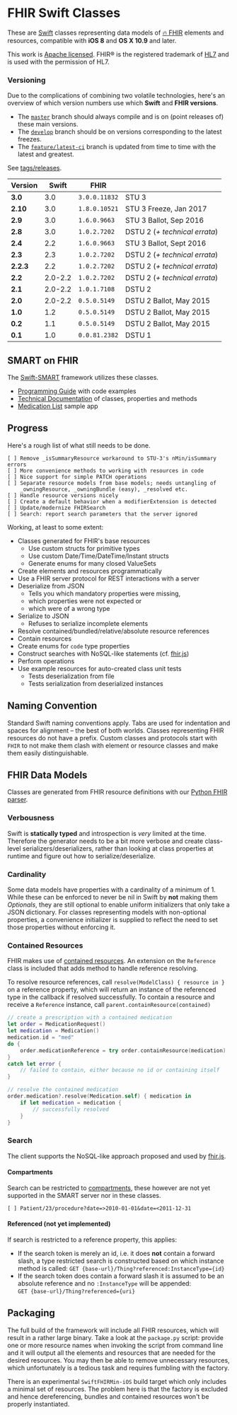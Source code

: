 FHIR Swift Classes
==================

These are [Swift][] classes representing data models of [🔥 FHIR][fhir] elements and resources, compatible with **iOS 8** and **OS X 10.9** and later.

This work is [Apache licensed](LICENSE.txt).
FHIR® is the registered trademark of [HL7][] and is used with the permission of HL7.


### Versioning

Due to the complications of combining two volatile technologies, here's an overview of which version numbers use which **Swift** and **FHIR versions**.

- The [`master`](https://github.com/smart-on-fhir/Swift-FHIR) branch should always compile and is on (point releases of) these main versions.
- The [`develop`](https://github.com/smart-on-fhir/Swift-FHIR/tree/develop) branch should be on versions corresponding to the latest freezes.
- The [`feature/latest-ci`](https://github.com/smart-on-fhir/Swift-FHIR/tree/feature/latest-ci) branch is updated from time to time with the latest and greatest.

See [tags/releases](https://github.com/smart-on-fhir/Swift-FHIR/releases).

 Version |   Swift   |      FHIR     | &nbsp;
---------|-----------|---------------|-----------------------------
 **3.0** |       3.0 | `3.0.0.11832` | STU 3
**2.10** |       3.0 | `1.8.0.10521` | STU 3 Freeze, Jan 2017
 **2.9** |       3.0 |  `1.6.0.9663` | STU 3 Ballot, Sep 2016
 **2.8** |       3.0 |  `1.0.2.7202` | DSTU 2 (_+ technical errata_)
 **2.4** |       2.2 |  `1.6.0.9663` | STU 3 Ballot, Sept 2016
 **2.3** |       2.3 |  `1.0.2.7202` | DSTU 2 (_+ technical errata_)
**2.2.3**|       2.2 |  `1.0.2.7202` | DSTU 2 (_+ technical errata_)
 **2.2** |   2.0-2.2 |  `1.0.2.7202` | DSTU 2 (_+ technical errata_)
 **2.1** |   2.0-2.2 |  `1.0.1.7108` | DSTU 2
 **2.0** |   2.0-2.2 |  `0.5.0.5149` | DSTU 2 Ballot, May 2015
 **1.0** |       1.2 |  `0.5.0.5149` | DSTU 2 Ballot, May 2015
 **0.2** |       1.1 |  `0.5.0.5149` | DSTU 2 Ballot, May 2015
 **0.1** |       1.0 | `0.0.81.2382` | DSTU 1


SMART on FHIR
-------------

The [Swift-SMART][] framework utilizes these classes.

- [Programming Guide](https://github.com/smart-on-fhir/Swift-SMART/wiki) with code examples
- [Technical Documentation](http://docs.smarthealthit.org/Swift-SMART/) of classes, properties and methods
- [Medication List](https://github.com/smart-on-fhir/SoF-MedList) sample app


Progress
--------

Here's a rough list of what still needs to be done.

```
[ ] Remove _isSummaryResource workaround to STU-3's nMin/isSummary errors
[ ] More convenience methods to working with resources in code
[ ] Nice support for simple PATCH operations
[ ] Separate resource models from base models; needs untangling of
    _owningResource, _owningBundle (easy), _resolved etc.
[ ] Handle resource versions nicely
[ ] Create a default behavior when a modifierExtension is detected
[ ] Update/modernize FHIRSearch
[ ] Search: report search parameters that the server ignored
```

Working, at least to some extent:

- Classes generated for FHIR's base resources
    + Use custom structs for primitive types
    + Use custom Date/Time/DateTime/Instant structs
    + Generate enums for many closed ValueSets
- Create elements and resources programmatically
- Use a FHIR server protocol for REST interactions with a server
- Deserialize from JSON
    + Tells you which mandatory properties were missing,
    + which properties were not expected or
    + which were of a wrong type
- Serialize to JSON
    + Refuses to serialize incomplete elements
- Resolve contained/bundled/relative/absolute resource references
- Contain resources
- Create enums for `code` type properties
- Construct searches with NoSQL-like statements (cf. [fhir.js][])
- Perform operations
- Use example resources for auto-created class unit tests
    + Tests deserialization from file
    + Tests serialization from deserialized instances


Naming Convention
-----------------

Standard Swift naming conventions apply.
Tabs are used for indentation and spaces for alignment – the best of both worlds.
Classes representing FHIR resources do not have a prefix.
Custom classes and protocols start with `FHIR` to not make them clash with element or resource classes and make them easily distinguishable.


FHIR Data Models
----------------

Classes are generated from FHIR resource definitions with our [Python FHIR parser][fhir-parser].

### Verbousness

Swift is **statically typed** and introspection is _very_ limited at the time.
Therefore the generator needs to be a bit more verbose and create class-level serializers/deserializers, rather than looking at class properties at runtime and figure out how to serialize/deserialize.

### Cardinality

Some data models have properties with a cardinality of a minimum of 1.
While these can be enforced to never be nil in Swift by **not** making them _Optionals_, they are still optional to enable uniform initializers that only take a JSON dictionary.
For classes representing models with non-optional properties, a convenience initializer is supplied to reflect the need to set those properties without enforcing it.

### Contained Resources

FHIR makes use of [contained resources](http://hl7.org/fhir/references.html#contained).
An extension on the `Reference` class is included that adds method to handle reference resolving.

To resolve resource references, call `resolve(ModelClass) { resource in }` on a reference property, which will return an instance of the referenced type in the callback if resolved successfully.
To contain a resource and receive a `Reference` instance, call `parent.containResource(contained)`

```swift
// create a prescription with a contained medication
let order = MedicationRequest()
let medication = Medication()
medication.id = "med"
do {
    order.medicationReference = try order.containResource(medication)
}
catch let error {
    // failed to contain, either because no id or containing itself
}

// resolve the contained medication
order.medication?.resolve(Medication.self) { medication in
	if let medication = medication {
		// successfully resolved
	}
}
```

### Search

The client supports the NoSQL-like approach proposed and used by [fhir.js](https://github.com/FHIR/fhir.js#search).

#### Compartments

Search can be restricted to [compartments](https://www.hl7.org/fhir/compartments.html), these however are not yet supported in the SMART server nor in these classes.

```
[ ] Patient/23/procedure?date=>2010-01-01&date=<2011-12-31
```

#### Referenced (not yet implemented)

If search is restricted to a reference property, this applies:

- If the search token is merely an id, i.e. it does **not** contain a forward slash, a type restricted search is constructed based on which instance method is called:
    `GET {base-url}/Thing?referenced:InstanceType={id}`
- If the search token does contain a forward slash it is assumed to be an absolute reference and no `:InstanceType` will be appended:  
    `GET {base-url}/Thing?referenced={uri}`


Packaging
---------

The full build of the framework will include all FHIR resources, which will result in a rather large binary.
Take a look at the `package.py` script: provide one or more resource names when invoking the script from command line and it will output all the elements and resources that are needed for the desired resources.
You may then be able to remove unnecessary resources, which unfortunately is a tedious task and requires fumbling with the factory.

There is an experimental `SwiftFHIRMin-iOS` build target which only includes a minimal set of resources.
The problem here is that the factory is excluded and hence dereferencing, bundles and contained resources won't be properly instantiated.


[swift]: https://developer.apple.com/swift/
[fhir]: http://www.hl7.org/fhir
[hl7]: http://hl7.org/
[swift-smart]: https://github.com/smart-on-fhir/Swift-SMART
[fhir.js]: https://github.com/FHIR/fhir.js
[fhir-parser]: https://github.com/smart-on-fhir/fhir-parser
